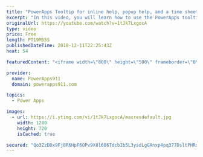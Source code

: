 ```yaml
---
title: "PowerApps Tooltip for inline help, popup help, and a time sheet app"
excerpt: "In this video, you will learn how to use the PowerApps tooltip to provide inline help for both tablet and mobile apps. For mobile apps the concept uses a popup because you can't hover on a mobile app.  PowerApps Conditional Formatting and Popups https://www.youtube.com/watch?v=IvapIsBbM-U"
originalUrl: https://youtube.com/watch?v=1tJk7LxgocA
type: video
price: Free
length: PT19M55S
publishedDateTime: 2018-12-11T22:25:43Z
heat: 54

featuredContent: "<iframe width=\"800\" height=\"500\" frameborder=\"0\" src=\"https://www.youtube.com/embed/1tJk7LxgocA\" allow=\"accelerometer; autoplay; encrypted-media; gyroscope; picture-in-picture\" allowfullscreen></iframe>"

provider:
  name: PowerApps911
  domain: powerapps911.com

topics:
  - Power Apps

images:
  - url: https://i.ytimg.com/vi/1tJk7LxgocA/maxresdefault.jpg
    width: 1280
    height: 720
    isCached: true

secured: "Qo3ZzDDx9Fj0R6HpF6OPv9X8l606TdcbIb5L3ysdLgGAnxp4pq377DsltPHRxlm615SukLBrvXRDYpthdsunfSD+Jhn2rozpoWQb/3HRJL6TkoU/xdfYrnWGXM7uWSnGZB5+GKpcvA3RF7dD083AddQ4IxFidXC2Xfm4mMaR5Wtzp6f/MWOzPyvKFgAGuf9raJDDmpgKaRVqm/7xZWfHp5hV6ThPbdhBn9a8BPVhntOIZPS5/ZbMi5bJtQpxOwZCHr6y8cB7g+ih2cTefi+E/s6Bx0Sgjhk2vpFuCq7F76Ic4Otgd5YCR+pNFu+6tR2E2I3obBcALQqbKVVdAhsVy3DlkwDT2uqy6O+3elxdhYM9edXD3XKl1KztyOI/sSmb+n/fRzF8nzwvUkAXbh8hBJza2AtgPnx+QCh0Hl2C89k=;A6gdeJCDWp8I6Nm0sfVk8Q=="
---
```


